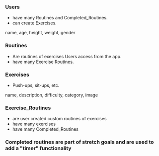### Users
- have many Routines and Completed_Routines.
- can create Exercises.

name, age, height, weight, gender

### Routines
- Are routines of exercises Users access from the app.
- have many Exercise Routines.

### Exercises
- Push-ups, sit-ups, etc.

name, description, difficulty, category, image

### Exercise_Routines
- are user created custom routines of exercises
- have many exercises
- have many Completed_Routines

### Completed routines are part of stretch goals and are used to add a "timer" functionality
